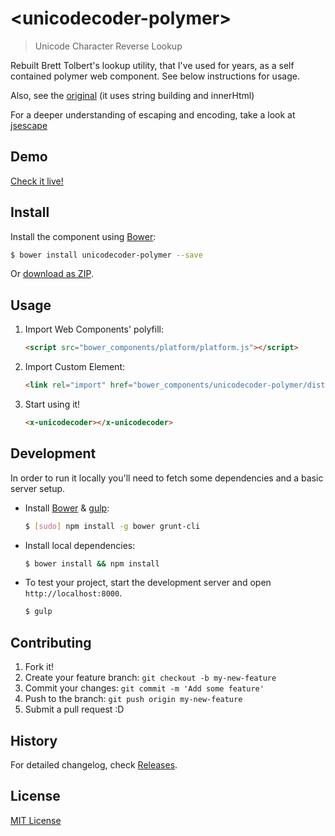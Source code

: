 # &lt;unicodecoder-polymer&gt;

> Unicode Character Reverse Lookup

Rebuilt Brett Tolbert's lookup utility, that I've used for years, as a self contained polymer web component.
See below instructions for usage.

Also, see the [original](http://www.bretttolbert.com/projects/charcode/) (it uses string building and innerHtml)

For a deeper understanding of escaping and encoding, take a look at [jsescape](http://0xcc.net/jsescape/)

## Demo

[Check it live!](http://jimlyndon.github.io/unicodecoder-polymer)

## Install

Install the component using [Bower](http://bower.io/):

```sh
$ bower install unicodecoder-polymer --save
```

Or [download as ZIP](https://github.com/jimlyndon/unicodecoder-polymer/archive/master.zip).

## Usage

1. Import Web Components' polyfill:

    ```html
    <script src="bower_components/platform/platform.js"></script>
    ```

2. Import Custom Element:

    ```html
    <link rel="import" href="bower_components/unicodecoder-polymer/dist/unicodecoder.html">
    ```

3. Start using it!

    ```html
    <x-unicodecoder></x-unicodecoder>
    ```

## Development

In order to run it locally you'll need to fetch some dependencies and a basic server setup.

* Install [Bower](http://bower.io/) & [gulp](http://gulpjs.com/):

    ```sh
    $ [sudo] npm install -g bower grunt-cli
    ```

* Install local dependencies:

    ```sh
    $ bower install && npm install
    ```

* To test your project, start the development server and open `http://localhost:8000`.

    ```sh
    $ gulp
    ```

## Contributing

1. Fork it!
2. Create your feature branch: `git checkout -b my-new-feature`
3. Commit your changes: `git commit -m 'Add some feature'`
4. Push to the branch: `git push origin my-new-feature`
5. Submit a pull request :D

## History

For detailed changelog, check [Releases](https://github.com/jimlyndon/unicodecoder-polymer/releases).

## License

[MIT License](http://opensource.org/licenses/MIT)
